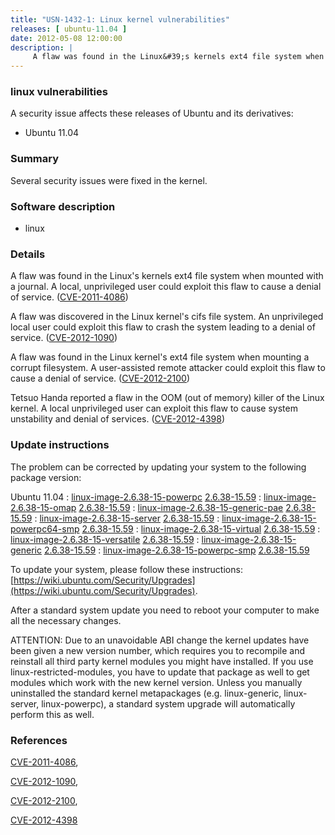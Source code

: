 ```yaml
---
title: "USN-1432-1: Linux kernel vulnerabilities"
releases: [ ubuntu-11.04 ]
date: 2012-05-08 12:00:00
description: |
     A flaw was found in the Linux&#39;s kernels ext4 file system when mounted with a journal. A local, unprivileged user could exploit this flaw to cause a denial of service. ([CVE-2011-4086](http://people.ubuntu.com/~ubuntu-security/cve/CVE-2011-4086))
--- 
```

 
### linux vulnerabilities

A security issue affects these releases of Ubuntu and its derivatives:

* Ubuntu 11.04

### Summary

Several security issues were fixed in the kernel. 

### Software description

* linux 

### Details

 A flaw was found in the Linux&#39;s kernels ext4 file system when mounted with a journal. A local, unprivileged user could exploit this flaw to cause a denial of service. ([CVE-2011-4086](http://people.ubuntu.com/~ubuntu-security/cve/CVE-2011-4086))

A flaw was discovered in the Linux kernel&#39;s cifs file system. An unprivileged local user could exploit this flaw to crash the system leading to a denial of service. ([CVE-2012-1090](http://people.ubuntu.com/~ubuntu-security/cve/CVE-2012-1090))

A flaw was found in the Linux kernel&#39;s ext4 file system when mounting a corrupt filesystem. A user-assisted remote attacker could exploit this flaw to cause a denial of service. ([CVE-2012-2100](http://people.ubuntu.com/~ubuntu-security/cve/CVE-2012-2100))

Tetsuo Handa reported a flaw in the OOM (out of memory) killer of the Linux kernel. A local unprivileged user can exploit this flaw to cause system unstability and denial of services. ([CVE-2012-4398](http://people.ubuntu.com/~ubuntu-security/cve/CVE-2012-4398)) 

### Update instructions

The problem can be corrected by updating your system to the following package version:

Ubuntu 11.04
 : [linux-image-2.6.38-15-powerpc](https://launchpad.net/ubuntu/+source/linux) <span> [2.6.38-15.59](https://launchpad.net/ubuntu/+source/linux/2.6.38-15.59) </span> 
 : [linux-image-2.6.38-15-omap](https://launchpad.net/ubuntu/+source/linux) <span> [2.6.38-15.59](https://launchpad.net/ubuntu/+source/linux/2.6.38-15.59) </span> 
 : [linux-image-2.6.38-15-generic-pae](https://launchpad.net/ubuntu/+source/linux) <span> [2.6.38-15.59](https://launchpad.net/ubuntu/+source/linux/2.6.38-15.59) </span> 
 : [linux-image-2.6.38-15-server](https://launchpad.net/ubuntu/+source/linux) <span> [2.6.38-15.59](https://launchpad.net/ubuntu/+source/linux/2.6.38-15.59) </span> 
 : [linux-image-2.6.38-15-powerpc64-smp](https://launchpad.net/ubuntu/+source/linux) <span> [2.6.38-15.59](https://launchpad.net/ubuntu/+source/linux/2.6.38-15.59) </span> 
 : [linux-image-2.6.38-15-virtual](https://launchpad.net/ubuntu/+source/linux) <span> [2.6.38-15.59](https://launchpad.net/ubuntu/+source/linux/2.6.38-15.59) </span> 
 : [linux-image-2.6.38-15-versatile](https://launchpad.net/ubuntu/+source/linux) <span> [2.6.38-15.59](https://launchpad.net/ubuntu/+source/linux/2.6.38-15.59) </span> 
 : [linux-image-2.6.38-15-generic](https://launchpad.net/ubuntu/+source/linux) <span> [2.6.38-15.59](https://launchpad.net/ubuntu/+source/linux/2.6.38-15.59) </span> 
 : [linux-image-2.6.38-15-powerpc-smp](https://launchpad.net/ubuntu/+source/linux) <span> [2.6.38-15.59](https://launchpad.net/ubuntu/+source/linux/2.6.38-15.59) </span> 

To update your system, please follow these instructions: [https://wiki.ubuntu.com/Security/Upgrades](https://wiki.ubuntu.com/Security/Upgrades).

After a standard system update you need to reboot your computer to make all the necessary changes.

ATTENTION: Due to an unavoidable ABI change the kernel updates have been given a new version number, which requires you to recompile and reinstall all third party kernel modules you might have installed. If you use linux-restricted-modules, you have to update that package as well to get modules which work with the new kernel version. Unless you manually uninstalled the standard kernel metapackages (e.g. linux-generic, linux-server, linux-powerpc), a standard system upgrade will automatically perform this as well. 

### References

 [CVE-2011-4086](http://people.ubuntu.com/~ubuntu-security/cve/CVE-2011-4086), 

 [CVE-2012-1090](http://people.ubuntu.com/~ubuntu-security/cve/CVE-2012-1090), 

 [CVE-2012-2100](http://people.ubuntu.com/~ubuntu-security/cve/CVE-2012-2100), 

 [CVE-2012-4398](http://people.ubuntu.com/~ubuntu-security/cve/CVE-2012-4398)
 
